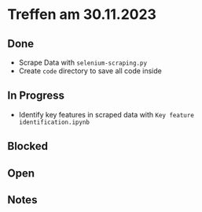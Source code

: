 # Treffen am 30.11.2023

## Done

- Scrape Data with `selenium-scraping.py`
- Create `code` directory to save all code inside

## In Progress

- Identify key features in scraped data with `Key feature identification.ipynb`

## Blocked

## Open

## Notes
